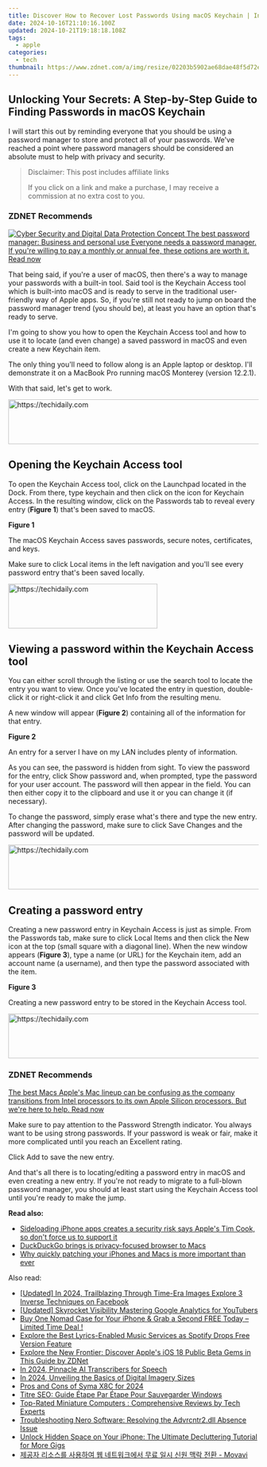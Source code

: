 ```yaml
---
title: Discover How to Recover Lost Passwords Using macOS Keychain | Insights & Guides by ZDNET
date: 2024-10-16T21:10:16.100Z
updated: 2024-10-21T19:18:18.108Z
tags:
  - apple
categories:
  - tech
thumbnail: https://www.zdnet.com/a/img/resize/02203b5902ae68dae48f5d72e34d921fdcfe2773/2021/09/22/523556c2-8609-4a31-b858-65b38065d24c/password.jpg?width=278&height=156&fit=crop&auto=webp
---
```


## Unlocking Your Secrets: A Step-by-Step Guide to Finding Passwords in macOS Keychain

I will start this out by reminding everyone that you should be using a password manager to store and protect all of your passwords. We've reached a point where password managers should be considered an absolute must to help with privacy and security.

>  Disclaimer: This post includes affiliate links
>
>  If you click on a link and make a purchase, I may receive a commission at no extra cost to you.
>

### **ZDNET** Recommends

[![Cyber Security and Digital Data Protection Concept](https://www.zdnet.com/a/img/resize/b984513c67ba4f8c0e132348960af5f4f0063327/2020/05/08/caa1687e-f4c5-463f-b479-789ccf6d5245/istock-1156386758.jpg?auto=webp&fit=crop&frame=1&height=238.5&width=459) The best password manager: Business and personal use Everyone needs a password manager. If you're willing to pay a monthly or annual fee, these options are worth it.  Read now](https://www.zdnet.com/article/best-password-manager/)

That being said, if you're a user of macOS, then there's a way to manage your passwords with a built-in tool. Said tool is the Keychain Access tool which is built-into macOS and is ready to serve in the traditional user-friendly way of Apple apps. So, if you're still not ready to jump on board the password manager trend (you should be), at least you have an option that's ready to serve.

I'm going to show you how to open the Keychain Access tool and how to use it to locate (and even change) a saved password in macOS and even create a new Keychain item.

The only thing you'll need to follow along is an Apple laptop or desktop. I'll demonstrate it on a MacBook Pro running macOS Monterey (version 12.2.1). 

With that said, let's get to work.

<!-- affiliate ads begin -->
<a href="https://appsumo.8odi.net/c/5597632/2068439/7443" target="_top" id="2068439">
  <img src="//a.impactradius-go.com/display-ad/7443-2068439" border="0" alt="https://techidaily.com" width="728" height="90"/>
</a>
<img height="0" width="0" src="https://appsumo.8odi.net/i/5597632/2068439/7443" style="position:absolute;visibility:hidden;" border="0" />
<!-- affiliate ads end -->

## Opening the Keychain Access tool

To open the Keychain Access tool, click on the Launchpad located in the Dock. From there, type keychain and then click on the icon for Keychain Access. In the resulting window, click on the Passwords tab to reveal every entry (**Figure 1**) that's been saved to macOS.

**Figure 1**

The macOS Keychain Access saves passwords, secure notes, certificates, and keys.

Make sure to click Local items in the left navigation and you'll see every password entry that's been saved locally.

<!-- affiliate ads begin -->
<a href="https://aligracehair.sjv.io/c/5597632/1880956/19272" target="_top" id="1880956">
  <img src="//a.impactradius-go.com/display-ad/19272-1880956" border="0" alt="https://techidaily.com" width="300" height="90"/>
</a>
<img height="0" width="0" src="https://aligracehair.sjv.io/i/5597632/1880956/19272" style="position:absolute;visibility:hidden;" border="0" />
<!-- affiliate ads end -->

## Viewing a password within the Keychain Access tool

You can either scroll through the listing or use the search tool to locate the entry you want to view. Once you've located the entry in question, double-click it or right-click it and click Get Info from the resulting menu.

A new window will appear (**Figure 2**) containing all of the information for that entry.

**Figure 2**

An entry for a server I have on my LAN includes plenty of information.

As you can see, the password is hidden from sight. To view the password for the entry, click Show password and, when prompted, type the password for your user account. The password will then appear in the field. You can then either copy it to the clipboard and use it or you can change it (if necessary).

To change the password, simply erase what's there and type the new entry. After changing the password, make sure to click Save Changes and the password will be updated.

<!-- affiliate ads begin -->
<a href="https://appsumo.8odi.net/c/5597632/2111994/7443" target="_top" id="2111994">
  <img src="//a.impactradius-go.com/display-ad/7443-2111994" border="0" alt="https://techidaily.com" width="728" height="90"/>
</a>
<img height="0" width="0" src="https://appsumo.8odi.net/i/5597632/2111994/7443" style="position:absolute;visibility:hidden;" border="0" />
<!-- affiliate ads end -->

## Creating a password entry

Creating a new password entry in Keychain Access is just as simple. From the Passwords tab, make sure to click Local Items and then click the New icon at the top (small square with a diagonal line). When the new window appears (**Figure 3**), type a name (or URL) for the Keychain item, add an account name (a username), and then type the password associated with the item.

**Figure 3**

Creating a new password entry to be stored in the Keychain Access tool. 

<!-- affiliate ads begin -->
<a href="https://appsumo.8odi.net/c/5597632/2123738/7443" target="_top" id="2123738">
  <img src="//a.impactradius-go.com/display-ad/7443-2123738" border="0" alt="https://techidaily.com" width="600" height="90"/>
</a>
<img height="0" width="0" src="https://appsumo.8odi.net/i/5597632/2123738/7443" style="position:absolute;visibility:hidden;" border="0" />
<!-- affiliate ads end -->

### **ZDNET** Recommends

[The best Macs Apple's Mac lineup can be confusing as the company transitions from Intel processors to its own Apple Silicon processors. But we're here to help.  Read now](https://www.zdnet.com/article/best-mac/)

Make sure to pay attention to the Password Strength indicator. You always want to be using strong passwords. If your password is weak or fair, make it more complicated until you reach an Excellent rating.

Click Add to save the new entry. 

And that's all there is to locating/editing a password entry in macOS and even creating a new entry. If you're not ready to migrate to a full-blown password manager, you should at least start using the Keychain Access tool until you're ready to make the jump.

**Read also:**

* [Sideloading iPhone apps creates a security risk says Apple's Tim Cook, so don't force us to support it](https://www.zdnet.com/article/sideloading-iphone-apps-creates-a-security-risk-says-apples-tim-cook-so-dont-force-us-to-support-it/)
* [DuckDuckGo brings is privacy-focused browser to Macs](https://www.zdnet.com/article/duckduckgo-brings-is-privacy-focused-browser-to-macs/)
* [Why quickly patching your iPhones and Macs is more important than ever](https://www.zdnet.com/article/why-quickly-patching-your-iphones-and-macs-is-more-important-than-ever/)

<ins class="adsbygoogle"
     style="display:block"
     data-ad-format="autorelaxed"
     data-ad-client="ca-pub-7571918770474297"
     data-ad-slot="1223367746"></ins>

<ins class="adsbygoogle"
     style="display:block"
     data-ad-client="ca-pub-7571918770474297"
     data-ad-slot="8358498916"
     data-ad-format="auto"
     data-full-width-responsive="true"></ins>

<span class="atpl-alsoreadstyle">Also read:</span>
<div><ul>
<li><a href="https://facebook-video-files.techidaily.com/updated-in-2024-trailblazing-through-time-era-images-explore-3-inverse-techniques-on-facebook/"><u>[Updated] In 2024, Trailblazing Through Time-Era Images Explore 3 Inverse Techniques on Facebook</u></a></li>
<li><a href="https://facebook-record-videos.techidaily.com/updated-skyrocket-visibility-mastering-google-analytics-for-youtubers/"><u>[Updated] Skyrocket Visibility Mastering Google Analytics for YouTubers</u></a></li>
<li><a href="https://tech-haven.techidaily.com/buy-one-nomad-case-for-your-iphone-and-grab-a-second-free-today-limited-time-deal/"><u>Buy One Nomad Case for Your iPhone & Grab a Second FREE Today – Limited Time Deal !</u></a></li>
<li><a href="https://buynow-reviews.techidaily.com/explore-the-best-lyrics-enabled-music-services-as-spotify-drops-free-version-feature/"><u>Explore the Best Lyrics-Enabled Music Services as Spotify Drops Free Version Feature</u></a></li>
<li><a href="https://tech-haven.techidaily.com/explore-the-new-frontier-discover-apples-ios-18-public-beta-gems-in-this-guide-by-zdnet/"><u>Explore the New Frontier: Discover Apple's iOS 18 Public Beta Gems in This Guide by ZDNet</u></a></li>
<li><a href="https://extra-guidance.techidaily.com/in-2024-pinnacle-ai-transcribers-for-speech/"><u>In 2024, Pinnacle AI Transcribers for Speech</u></a></li>
<li><a href="https://some-tips.techidaily.com/in-2024-unveiling-the-basics-of-digital-imagery-sizes/"><u>In 2024, Unveiling the Basics of Digital Imagery Sizes</u></a></li>
<li><a href="https://fox-info.techidaily.com/pros-and-cons-of-syma-x8c-for-2024/"><u>Pros and Cons of Syma X8C for 2024</u></a></li>
<li><a href="https://win-tutorials.techidaily.com/titre-seo-guide-etape-par-etape-pour-sauvegarder-windows/"><u>Titre SEO: Guide Étape Par Étape Pour Sauvegarder Windows</u></a></li>
<li><a href="https://tech-haven.techidaily.com/top-rated-miniature-computers-comprehensive-reviews-by-tech-experts/"><u>Top-Rated Miniature Computers : Comprehensive Reviews by Tech Experts</u></a></li>
<li><a href="https://technical-tips.techidaily.com/troubleshooting-nero-software-resolving-the-advrcntr2dll-absence-issue/"><u>Troubleshooting Nero Software: Resolving the Advrcntr2.dll Absence Issue</u></a></li>
<li><a href="https://tech-haven.techidaily.com/unlock-hidden-space-on-your-iphone-the-ultimate-decluttering-tutorial-for-more-gigs/"><u>Unlock Hidden Space on Your iPhone: The Ultimate Decluttering Tutorial for More Gigs</u></a></li>
<li><a href="https://solve-outstanding.techidaily.com/1726223948194-movavi/"><u>제공자 리소스를 사용하여 웹 네트워크에서 무료 일시 신원 맥락 전환 - Movavi</u></a></li>
</ul></div>

